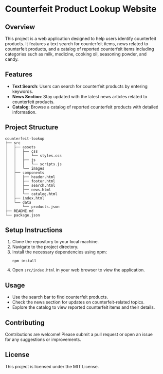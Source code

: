 # Counterfeit Product Lookup Website

## Overview
This project is a web application designed to help users identify counterfeit products. It features a text search for counterfeit items, news related to counterfeit products, and a catalog of reported counterfeit items including categories such as milk, medicine, cooking oil, seasoning powder, and candy.

## Features
- **Text Search**: Users can search for counterfeit products by entering keywords.
- **News Section**: Stay updated with the latest news articles related to counterfeit products.
- **Catalog**: Browse a catalog of reported counterfeit products with detailed information.

## Project Structure
```
counterfeit-lookup
├── src
│   ├── assets
│   │   ├── css
│   │   │   └── styles.css
│   │   ├── js
│   │   │   └── scripts.js
│   │   └── images
│   ├── components
│   │   ├── header.html
│   │   ├── footer.html
│   │   ├── search.html
│   │   ├── news.html
│   │   └── catalog.html
│   ├── index.html
│   └── data
│       └── products.json
├── README.md
└── package.json
```

## Setup Instructions
1. Clone the repository to your local machine.
2. Navigate to the project directory.
3. Install the necessary dependencies using npm:
   ```
   npm install
   ```
4. Open `src/index.html` in your web browser to view the application.

## Usage
- Use the search bar to find counterfeit products.
- Check the news section for updates on counterfeit-related topics.
- Explore the catalog to view reported counterfeit items and their details.

## Contributing
Contributions are welcome! Please submit a pull request or open an issue for any suggestions or improvements.

## License
This project is licensed under the MIT License.
